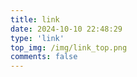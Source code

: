 ```yaml
---
title: link
date: 2024-10-10 22:48:29
type: 'link'
top_img: /img/link_top.png
comments: false
---
```

